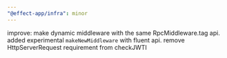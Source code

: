 ```yaml
---
"@effect-app/infra": minor
---
```


improve: make dynamic middleware with the same RpcMiddleware.tag api.
added experimental `makeNewMiddleware` with fluent api.
remove HttpServerRequest requirement from checkJWTI
